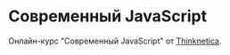 # Современный JavaScript

Онлайн-курс "Современный JavaScript" от [Thinknetica](https://thinknetica.com/javascript_course).
